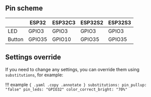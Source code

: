 ## Pin scheme

|       |ESP32  |ESP32C3 |ESP32S2 | ESP32S3 | 
|-------|-------|--------|--------|---------|
|LED    |GPIO3  |GPIO3   |GPIO3   |GPIO3    |
|Button |GPIO35 |GPIO10  |GPIO35  |GPIO35   |

## Settings override

If you need to change any settings, you can override them using `substitutions`, for example:

!!! example
    ``` { .yaml .copy .annotate }
    substitutions:
      pin_pullup: "false"
      pin_leds: "GPIO32"
      color_correct_bright: "70%"
    ```
